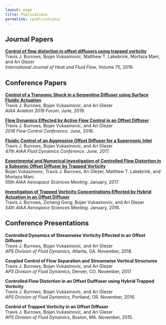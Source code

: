 ```yaml
---
layout: page
title: Publications
permalink: /publications/
---
```


## Journal Papers

[**Control of flow distortion in offset diffusers using trapped vorticity**](https://doi.org/10.1016/j.ijheatfluidflow.2018.11.003) <br>
Travis J. Burrows, Bojan Vukasinovic, Matthew T. Lakebrink, Mortaza Mani, and Ari Glezer <br>
_International Journal of Heat and Fluid Flow_, Volume 75, 2019.<br>

## Conference Papers
[**Control of a Transonic Shock in a Serpentine Diffuser using Surface Fluidic Actuation**](https://arc.aiaa.org/doi/10.2514/6.2019-3687) <br>
Travis J. Burrows, Bojan Vukasinovic, and Ari Glezer <br>
_AIAA Aviation 2019 Forum_. June, 2019.<br>

[**Flow Dynamics Effected by Active Flow Control in an Offset Diffuser**](https://arc.aiaa.org/doi/10.2514/6.2018-4024) <br>
Travis J. Burrows, Bojan Vukasinovic, and Ari Glezer <br>
_2018 Flow Control Conference_. June, 2018.<br>

[**Fluidic Control of an Aggressive Offset Diffuser for a
Supersonic Inlet**](https://arc.aiaa.org/doi/10.2514/6.2017-4304) <br>
Travis J. Burrows, Bojan Vukasinovic, and Ari Glezer <br>
_47th AIAA Fluid Dynamics Conference_. June, 2017.<br>

[**Experimental and Numerical Investigation of Controlled Flow Distortion in a Subsonic Offset Diffuser by Trapped Vorticity**](https://arc.aiaa.org/doi/10.2514/6.2017-1454) <br>
Bojan Vukasinovic, Travis J. Burrows, Ari Glezer, Matthew T. Lakebrink, and Mortaza Mani. <br>
_55th AIAA Aerospace Sciences Meeting_. January, 2017.<br>

[**Investigation of Trapped Vorticity Concentrations Effected by Hybrid Actuation in an Offset Diffuser**](https://arc.aiaa.org/doi/abs/10.2514/6.2016-0055) <br>
Travis J. Burrows, Zicheng Gong, Bojan Vukasinovic, and Ari Glezer <br>
_54th AIAA Aerospace Sciences Meeting_. January, 2016.<br>

## Conference Presentations

**Controlled Dynamics of Streamwise Vorticity Effected in an Offset Diffuser** <br>
Travis J. Burrows, Bojan Vukasinovic, and Ari Glezer <br>
_APS Division of Fluid Dynamics_, Atlanta, GA. November, 2018.  <br>

**Coupled Control of Flow Separation and Streamwise Vortical Structures** <br>
Travis J. Burrows, Bojan Vukasinovic, and Ari Glezer <br>
_APS Division of Fluid Dynamics_, Denver, CO. November, 2017.  <br>

**Controlled Flow Distortion in an Offset Duiffuser using Hybrid Trapped Vorticity** <br>
Travis J. Burrows, Bojan Vukasinovic, and Ari Glezer <br>
_APS Division of Fluid Dynamics_, Portland, OR. November, 2016.  <br>

**Control of Trapped Vorticity in an Offset Diffuser** <br>
Travis J. Burrows, Bojan Vukasinovic, and Ari Glezer <br>
_APS Division of Fluid Dynamics_, Boston, MA. November, 2015.  <br>
